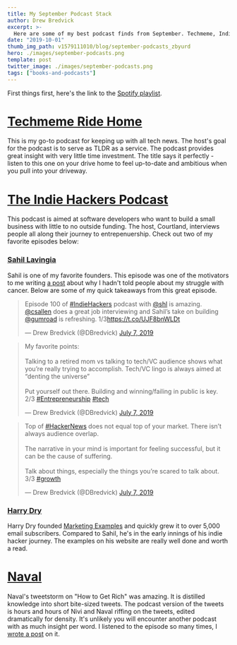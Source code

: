 ```yaml
---
title: My September Podcast Stack
author: Drew Bredvick
excerpt: >-
  Here are some of my best podcast finds from September. Techmeme, Indie Hackers, and Naval made the list.
date: "2019-10-01"
thumb_img_path: v1579111010/blog/september-podcasts_zbyurd
hero: ./images/september-podcasts.png
template: post
twitter_image: ./images/september-podcasts.png
tags: ["books-and-podcasts"]
---
```


First things first, here's the link to the [Spotify playlist](https://open.spotify.com/playlist/1iIresDM5G2Hm5MGQR5njW?si=BFjPCTvIRuSgy6s6bMFU_A).

# [Techmeme Ride Home](https://open.spotify.com/show/1jBNbPVlGUen3sWdd25ho6)

This is my go-to podcast for keeping up with all tech news. The host's goal for the podcast is to serve as TLDR as a service. The podcast provides great insight with very little time investment. The title says it perfectly - listen to this one on your drive home to feel up-to-date and ambitious when you pull into your driveway.

# [The Indie Hackers Podcast](https://www.indiehackers.com/podcast)

This podcast is aimed at software developers who want to build a small business with little to no outside funding. The host, Courtland, interviews people all along their journey to entrepenuership. Check out two of my favorite episodes below:

### [Sahil Lavingia](https://www.indiehackers.com/podcast/100-sahil-lavingia-of-gumroad)

Sahil is one of my favorite founders. This episode was one of the motivators to me writing [a post](/posts/2019-07-16-why-I-didnt-tell-you/) about why I hadn't told people about my struggle with cancer. Below are some of my quick takeaways from this great episode.

<div style="align-self: center; width: 100%; max-width: 500px" id="testing">

<blockquote class="twitter-tweet" data-theme="light"><p lang="en" dir="ltr">Episode 100 of <a href="https://twitter.com/hashtag/IndieHackers?src=hash&amp;ref_src=twsrc%5Etfw">#IndieHackers</a> podcast with <a href="https://twitter.com/shl?ref_src=twsrc%5Etfw">@shl</a> is amazing. <a href="https://twitter.com/csallen?ref_src=twsrc%5Etfw">@csallen</a> does a great job interviewing and Sahil’s take on building <a href="https://twitter.com/gumroad?ref_src=twsrc%5Etfw">@gumroad</a> is refreshing. 1/3<a href="https://t.co/UJF8bnWLDt">https://t.co/UJF8bnWLDt</a></p>&mdash; Drew Bredvick (@DBredvick) <a href="https://twitter.com/DBredvick/status/1147966410490089473?ref_src=twsrc%5Etfw">July 7, 2019</a></blockquote> 
<blockquote class="twitter-tweet" data-conversation="none"><p lang="en" dir="ltr">My favorite points:<br/><br/>Talking to a retired mom vs talking to tech/VC audience shows what you’re really trying to accomplish. Tech/VC lingo is always aimed at “denting the universe”<br/><br/>Put yourself out there. Building and winning/failing in public is key. 2/3 <a href="https://twitter.com/hashtag/Entrepreneurship?src=hash&amp;ref_src=twsrc%5Etfw">#Entrepreneurship</a> <a href="https://twitter.com/hashtag/tech?src=hash&amp;ref_src=twsrc%5Etfw">#tech</a></p>&mdash; Drew Bredvick (@DBredvick) <a href="https://twitter.com/DBredvick/status/1147966416009748482?ref_src=twsrc%5Etfw">July 7, 2019</a></blockquote> 
<blockquote class="twitter-tweet" data-conversation="none"><p lang="en" dir="ltr">Top of <a href="https://twitter.com/hashtag/HackerNews?src=hash&amp;ref_src=twsrc%5Etfw">#HackerNews</a> does not equal top of your market. There isn’t always audience overlap. <br/><br/>The narrative in your mind is important for feeling successful, but it can be the cause of suffering. <br/><br/>Talk about things, especially the things you’re scared to talk about. 3/3 <a href="https://twitter.com/hashtag/growth?src=hash&amp;ref_src=twsrc%5Etfw">#growth</a></p>&mdash; Drew Bredvick (@DBredvick) <a href="https://twitter.com/DBredvick/status/1147966418262118401?ref_src=twsrc%5Etfw">July 7, 2019</a></blockquote>
</div>

### [Harry Dry](https://www.indiehackers.com/podcast/115-quick-chat-with-harry-dry)

Harry Dry founded [Marketing Examples](https://marketingexamples.com) and quickly grew it to over 5,000 email subscribers. Compared to Sahil, he's in the early innings of his indie hacker journey. The examples on his website are really well done and worth a read.

# [Naval](https://nav.al/category/podcast)

Naval's tweetstorm on "How to Get Rich" was amazing. It is distilled knowledge into short bite-sized tweets. The podcast version of the tweets is hours and hours of Nivi and Naval riffing on the tweets, edited dramatically for density. It's unlikely you will encounter another podcast with as much insight per word. I listened to the episode so many times, I [wrote a post](/posts/2019-09-06-how-to-get-rich-notes/) on it.
